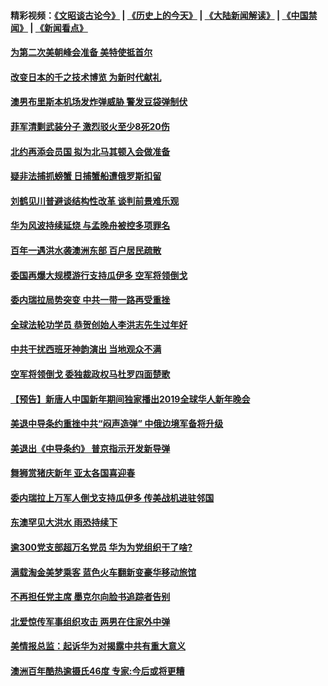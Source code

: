#### 精彩视频：[《文昭谈古论今》](http://45.32.25.56/wenzhao) | [《历史上的今天》](http://45.32.25.56/today-in-history) | [《大陆新闻解读》](http://45.32.25.56/ntdtv-comedy) | [《中国禁闻》](http://45.32.25.56/ntdtv-news) | [《新闻看点》](http://45.32.25.56/news-insight) 

 #### [为第二次美朝峰会准备 美特使抵首尔](../pages/prog202/a102503860.md?t=02040631?t=02040331?t=02040031?t=02032131?t=02031831?t=02031639) 

#### [改变日本的千之技术博览 为新时代献礼](../pages/prog202/a102503839.md?t=02040631?t=02040331?t=02040031?t=02032131?t=02031831?t=02031639) 

#### [澳男布里斯本机场发炸弹威胁 警发豆袋弹制伏](../pages/prog202/a102503790.md?t=02040631?t=02040331?t=02040031?t=02032131?t=02031831?t=02031639) 

#### [菲军清剿武装分子 激烈驳火至少8死20伤](../pages/prog202/a102503665.md?t=02040631?t=02040331?t=02040031?t=02032131?t=02031831?t=02031639) 

#### [北约再添会员国 拟为北马其顿入会做准备](../pages/prog202/a102503605.md?t=02040631?t=02040331?t=02040031?t=02032131?t=02031831?t=02031639) 

#### [疑非法捕抓螃蟹 日捕蟹船遭俄罗斯扣留](../pages/prog202/a102503582.md?t=02040631?t=02040331?t=02040031?t=02032131?t=02031831?t=02031639) 

#### [刘鹤见川普避谈结构性改革 谈判前景难乐观](../pages/prog202/a102503544.md?t=02040631?t=02040331?t=02040031?t=02032131?t=02031831?t=02031639) 

#### [华为风波持续延烧 与孟晚舟被控多项罪名](../pages/prog202/a102503538.md?t=02040631?t=02040331?t=02040031?t=02032131?t=02031831?t=02031639) 

#### [百年一遇洪水袭澳洲东部 百户居民疏散](../pages/prog202/a102503316.md?t=02040631?t=02040331?t=02040031?t=02032131?t=02031831?t=02031639) 

#### [委国再爆大规模游行支持瓜伊多 空军将领倒戈](../pages/prog202/a102503424.md?t=02040631?t=02040331?t=02040031?t=02032131?t=02031831?t=02031639) 

#### [委内瑞拉局势突变 中共一带一路再受重挫](../pages/prog202/a102503421.md?t=02040631?t=02040331?t=02040031?t=02032131?t=02031831?t=02031639) 


#### [全球法轮功学员 恭贺创始人李洪志先生过年好](../pages/prog202/a102503462.md?t=02040631?t=02040331?t=02040031?t=02032131?t=02031831?t=02031639) 

#### [中共干扰西班牙神韵演出 当地观众不满](../pages/prog202/a102503451.md?t=02040631?t=02040331?t=02040031?t=02032131?t=02031831?t=02031639) 

#### [空军将领倒戈 委独裁政权马杜罗四面楚歌](../pages/prog202/a102503442.md?t=02040631?t=02040331?t=02040031?t=02032131?t=02031831?t=02031639) 

#### [【预告】新唐人中国新年期间独家播出2019全球华人新年晚会](../pages/prog202/a102501732.md?t=02040631?t=02040331?t=02040031?t=02032131?t=02031831?t=02031639) 

#### [美退中导条约重挫中共“闷声造弹” 中俄边境军备将升级](../pages/prog202/a102503354.md?t=02040631?t=02040331?t=02040031?t=02032131?t=02031831?t=02031639) 


#### [美退出《中导条约》 普京指示开发新导弹](../pages/prog202/a102503308.md?t=02040631?t=02040331?t=02040031?t=02032131?t=02031831?t=02031639) 

#### [舞狮赏猪庆新年 亚太各国喜迎春](../pages/prog202/a102503320.md?t=02040631?t=02040331?t=02040031?t=02032131?t=02031831?t=02031639) 

#### [委内瑞拉上万军人倒戈支持瓜伊多 传美战机进驻邻国](../pages/prog202/a102502457.md?t=02040631?t=02040331?t=02040031?t=02032131?t=02031831?t=02031639) 

#### [东澳罕见大洪水 雨恐持续下](../pages/prog202/a102503259.md?t=02040631?t=02040331?t=02040031?t=02032131?t=02031831?t=02031639) 

#### [逾300党支部超万名党员 华为为党组织干了啥?](../pages/prog202/a102503232.md?t=02040631?t=02040331?t=02040031?t=02032131?t=02031831?t=02031639) 

#### [满载淘金美梦乘客 蓝色火车翻新变豪华移动旅馆](../pages/prog202/a102503113.md?t=02040631?t=02040331?t=02040031?t=02032131?t=02031831?t=02031639) 

#### [不再担任党主席 墨克尔向脸书追踪者告别](../pages/prog202/a102502817.md?t=02040631?t=02040331?t=02040031?t=02032131?t=02031831?t=02031639) 



#### [北爱惊传军事组织攻击 两男在住家外中弹](../pages/prog202/a102502810.md?t=02040631?t=02040331?t=02040031?t=02032131?t=02031831?t=02031639) 

#### [美情报总监：起诉华为对揭露中共有重大意义](../pages/prog202/a102502775.md?t=02040631?t=02040331?t=02040031?t=02032131?t=02031831?t=02031639) 

#### [澳洲百年酷热逾摄氏46度 专家:今后或将更糟](../pages/prog202/a102502399.md?t=02040631?t=02040331?t=02040031?t=02032131?t=02031831?t=02031639) 

